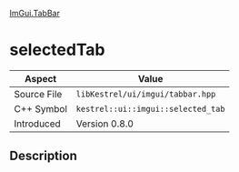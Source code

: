 [ImGui.TabBar](index.md)
# selectedTab
| Aspect | Value |
| --- | --- |
| Source File | `libKestrel/ui/imgui/tabbar.hpp` |
| C++ Symbol | `kestrel::ui::imgui::selected_tab` |
| Introduced | Version 0.8.0 |
## Description
